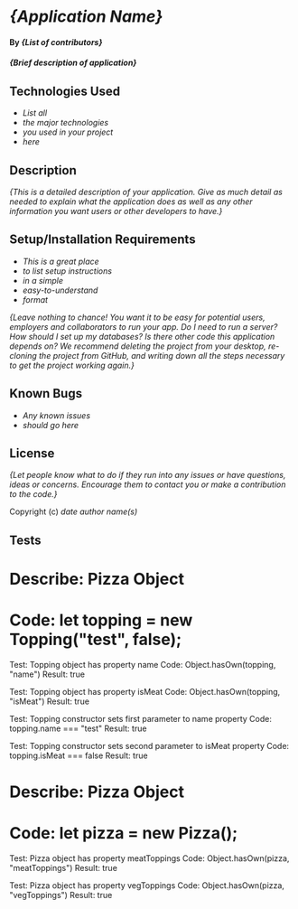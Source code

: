 # _{Application Name}_

#### By _**{List of contributors}**_

#### _{Brief description of application}_

## Technologies Used

* _List all_
* _the major technologies_
* _you used in your project_
* _here_

## Description

_{This is a detailed description of your application. Give as much detail as needed to explain what the application does as well as any other information you want users or other developers to have.}_

## Setup/Installation Requirements

* _This is a great place_
* _to list setup instructions_
* _in a simple_
* _easy-to-understand_
* _format_

_{Leave nothing to chance! You want it to be easy for potential users, employers and collaborators to run your app. Do I need to run a server? How should I set up my databases? Is there other code this application depends on? We recommend deleting the project from your desktop, re-cloning the project from GitHub, and writing down all the steps necessary to get the project working again.}_

## Known Bugs

* _Any known issues_
* _should go here_

## License

_{Let people know what to do if they run into any issues or have questions, ideas or concerns.  Encourage them to contact you or make a contribution to the code.}_

Copyright (c) _date_ _author name(s)_


## Tests

# Describe: Pizza Object
# Code: let topping = new Topping("test", false);

Test: Topping object has property name
Code: Object.hasOwn(topping, "name")
Result: true

Test: Topping object has property isMeat
Code: Object.hasOwn(topping, "isMeat")
Result: true

Test: Topping constructor sets first parameter to name property
Code: topping.name === "test"
Result: true

Test: Topping constructor sets second parameter to isMeat property
Code: topping.isMeat === false
Result: true


# Describe: Pizza Object
# Code: let pizza = new Pizza();

Test: Pizza object has property meatToppings
Code: Object.hasOwn(pizza, "meatToppings")
Result: true

Test: Pizza object has property vegToppings
Code: Object.hasOwn(pizza, "vegToppings")
Result: true